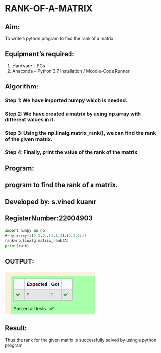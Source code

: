 # RANK-OF-A-MATRIX
## Aim:
To write a python program to find the rank of a matrix
## Equipment’s required:
1. 	Hardware – PCs
2. 	Anaconda – Python 3.7 Installation / Moodle-Code Runner
## Algorithm:
### Step 1: We have imported numpy which is needed. 
### Step 2: We have created a matrix by using np.array with different values in it. 
### Step 3: Using the np.linalg.matrix_rank(), we can find the rank of the given matrix.
### Step 4: Finally, print the value of the rank of the matrix.


## Program:
## program to find the rank of a matrix.
## Developed by: s.vinod kuamr
## RegisterNumber:22004903
```python
import numpy as np
A=np.array([[3,2,5],[1,1,2],[3,3,6]])
rank=np.linalg.matrix_rank(A)
print(rank)


```

## OUTPUT:
![output](/OUTPUT1.png)

## Result:
Thus the rank for the given matrix is successfully solved by  using a python program.

